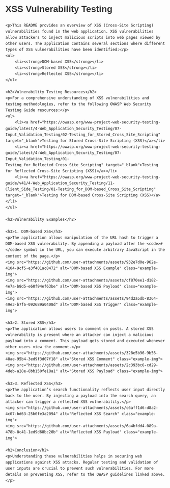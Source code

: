 <!DOCTYPE html>
<html lang="en">
<head>
    <meta charset="UTF-8">
    <meta name="viewport" content="width=device-width, initial-scale=1.0">
    <title>XSS Vulnerability Testing</title>
    <style>
        body {
            font-family: Arial, sans-serif;
            margin: 20px;
            line-height: 1.6;
        }
        h1, h2 {
            color: #333;
        }
        .example-img {
            max-width: 100%;
            height: auto;
            border: 1px solid #ddd;
            margin: 10px 0;
        }
        .example-description {
            margin-bottom: 20px;
        }
        a {
            color: #007BFF;
            text-decoration: none;
        }
        a:hover {
            text-decoration: underline;
        }
    </style>
</head>
<body>
    <h1>XSS Vulnerability Testing</h1>

    <p>This README provides an overview of XSS (Cross-Site Scripting) vulnerabilities found in the web application. XSS vulnerabilities allow attackers to inject malicious scripts into web pages viewed by other users. The application contains several sections where different types of XSS vulnerabilities have been identified:</p>
    <ul>
        <li><strong>DOM-based XSS</strong></li>
        <li><strong>Stored XSS</strong></li>
        <li><strong>Reflected XSS</strong></li>
    </ul>

    <h2>Vulnerability Testing Resources</h2>
    <p>For a comprehensive understanding of XSS vulnerabilities and testing methodologies, refer to the following OWASP Web Security Testing Guide resources:</p>
    <ul>
        <li><a href="https://owasp.org/www-project-web-security-testing-guide/latest/4-Web_Application_Security_Testing/07-Input_Validation_Testing/02-Testing_for_Stored_Cross_Site_Scripting" target="_blank">Testing for Stored Cross-Site Scripting (XSS)</a></li>
        <li><a href="https://owasp.org/www-project-web-security-testing-guide/latest/4-Web_Application_Security_Testing/07-Input_Validation_Testing/01-Testing_for_Reflected_Cross_Site_Scripting" target="_blank">Testing for Reflected Cross-Site Scripting (XSS)</a></li>
        <li><a href="https://owasp.org/www-project-web-security-testing-guide/v41/4-Web_Application_Security_Testing/11-Client_Side_Testing/01-Testing_for_DOM-based_Cross_Site_Scripting" target="_blank">Testing for DOM-based Cross-Site Scripting (XSS)</a></li>
    </ul>

    <h2>Vulnerability Examples</h2>

    <h3>1. DOM-based XSS</h3>
    <p>The application allows manipulation of the URL hash to trigger a DOM-based XSS vulnerability. By appending a payload after the <code>#</code> symbol in the URL, you can execute arbitrary JavaScript in the context of the page.</p>
    <img src="https://github.com/user-attachments/assets/932e7d0e-962e-4104-9cf5-e3f401ac8472" alt="DOM-based XSS Example" class="example-img">
    <img src="https://github.com/user-attachments/assets/cf870ee1-d182-4e7a-b8d5-e60f94ef63be" alt="DOM-based XSS Payload" class="example-img">
    <img src="https://github.com/user-attachments/assets/94d2a5db-8364-49e3-b7f6-092689a0408d" alt="DOM-based XSS Trigger" class="example-img">

    <h3>2. Stored XSS</h3>
    <p>The application allows users to comment on posts. A stored XSS vulnerability is present where an attacker can inject a malicious payload into a comment. This payload gets stored and executed whenever other users view the comment.</p>
    <img src="https://github.com/user-attachments/assets/328e5b96-9b56-48ae-95b4-3ed9f3d07f18" alt="Stored XSS Comment" class="example-img">
    <img src="https://github.com/user-attachments/assets/2c393bc6-cd29-4deb-a28e-8bb150fe18a1" alt="Stored XSS Payload" class="example-img">

    <h3>3. Reflected XSS</h3>
    <p>The application’s search functionality reflects user input directly back to the user. By injecting a payload into the search query, an attacker can trigger a reflected XSS vulnerability.</p>
    <img src="https://github.com/user-attachments/assets/c6aff1d6-d8a2-4c07-bd63-25b0fe3a2094" alt="Reflected XSS Search" class="example-img">
    <img src="https://github.com/user-attachments/assets/6a4bfdd4-089a-478b-8c41-1ed9d68bc20b" alt="Reflected XSS Payload" class="example-img">

    <h2>Conclusion</h2>
    <p>Understanding these vulnerabilities helps in securing web applications against XSS attacks. Regular testing and validation of user inputs are crucial to prevent such vulnerabilities. For more details on preventing XSS, refer to the OWASP guidelines linked above.</p>
</body>
</html>


